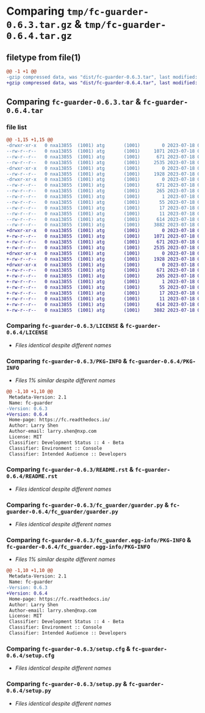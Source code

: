 # Comparing `tmp/fc-guarder-0.6.3.tar.gz` & `tmp/fc-guarder-0.6.4.tar.gz`

## filetype from file(1)

```diff
@@ -1 +1 @@
-gzip compressed data, was "dist/fc-guarder-0.6.3.tar", last modified: Tue Jul 18 04:27:05 2023, max compression
+gzip compressed data, was "dist/fc-guarder-0.6.4.tar", last modified: Tue Jul 18 05:39:55 2023, max compression
```

## Comparing `fc-guarder-0.6.3.tar` & `fc-guarder-0.6.4.tar`

### file list

```diff
@@ -1,15 +1,15 @@
-drwxr-xr-x   0 nxa13855  (1001) atg       (1001)        0 2023-07-18 04:27:05.000000 fc-guarder-0.6.3/
--rw-r--r--   0 nxa13855  (1001) atg       (1001)     1071 2023-07-18 04:26:21.000000 fc-guarder-0.6.3/LICENSE
--rw-r--r--   0 nxa13855  (1001) atg       (1001)      671 2023-07-18 04:27:05.000000 fc-guarder-0.6.3/PKG-INFO
--rw-r--r--   0 nxa13855  (1001) atg       (1001)     2535 2023-07-18 04:26:21.000000 fc-guarder-0.6.3/README.rst
-drwxr-xr-x   0 nxa13855  (1001) atg       (1001)        0 2023-07-18 04:27:05.000000 fc-guarder-0.6.3/fc_guarder/
--rw-r--r--   0 nxa13855  (1001) atg       (1001)     1928 2023-07-18 04:26:21.000000 fc-guarder-0.6.3/fc_guarder/guarder.py
-drwxr-xr-x   0 nxa13855  (1001) atg       (1001)        0 2023-07-18 04:27:05.000000 fc-guarder-0.6.3/fc_guarder.egg-info/
--rw-r--r--   0 nxa13855  (1001) atg       (1001)      671 2023-07-18 04:27:05.000000 fc-guarder-0.6.3/fc_guarder.egg-info/PKG-INFO
--rw-r--r--   0 nxa13855  (1001) atg       (1001)      265 2023-07-18 04:27:05.000000 fc-guarder-0.6.3/fc_guarder.egg-info/SOURCES.txt
--rw-r--r--   0 nxa13855  (1001) atg       (1001)        1 2023-07-18 04:27:05.000000 fc-guarder-0.6.3/fc_guarder.egg-info/dependency_links.txt
--rw-r--r--   0 nxa13855  (1001) atg       (1001)       55 2023-07-18 04:27:05.000000 fc-guarder-0.6.3/fc_guarder.egg-info/entry_points.txt
--rw-r--r--   0 nxa13855  (1001) atg       (1001)       17 2023-07-18 04:27:05.000000 fc-guarder-0.6.3/fc_guarder.egg-info/requires.txt
--rw-r--r--   0 nxa13855  (1001) atg       (1001)       11 2023-07-18 04:27:05.000000 fc-guarder-0.6.3/fc_guarder.egg-info/top_level.txt
--rw-r--r--   0 nxa13855  (1001) atg       (1001)      614 2023-07-18 04:27:05.000000 fc-guarder-0.6.3/setup.cfg
--rw-r--r--   0 nxa13855  (1001) atg       (1001)     3882 2023-07-18 04:26:21.000000 fc-guarder-0.6.3/setup.py
+drwxr-xr-x   0 nxa13855  (1001) atg       (1001)        0 2023-07-18 05:39:55.000000 fc-guarder-0.6.4/
+-rw-r--r--   0 nxa13855  (1001) atg       (1001)     1071 2023-07-18 05:39:49.000000 fc-guarder-0.6.4/LICENSE
+-rw-r--r--   0 nxa13855  (1001) atg       (1001)      671 2023-07-18 05:39:55.000000 fc-guarder-0.6.4/PKG-INFO
+-rw-r--r--   0 nxa13855  (1001) atg       (1001)     2535 2023-07-18 05:39:49.000000 fc-guarder-0.6.4/README.rst
+drwxr-xr-x   0 nxa13855  (1001) atg       (1001)        0 2023-07-18 05:39:55.000000 fc-guarder-0.6.4/fc_guarder/
+-rw-r--r--   0 nxa13855  (1001) atg       (1001)     1928 2023-07-18 05:39:49.000000 fc-guarder-0.6.4/fc_guarder/guarder.py
+drwxr-xr-x   0 nxa13855  (1001) atg       (1001)        0 2023-07-18 05:39:55.000000 fc-guarder-0.6.4/fc_guarder.egg-info/
+-rw-r--r--   0 nxa13855  (1001) atg       (1001)      671 2023-07-18 05:39:55.000000 fc-guarder-0.6.4/fc_guarder.egg-info/PKG-INFO
+-rw-r--r--   0 nxa13855  (1001) atg       (1001)      265 2023-07-18 05:39:55.000000 fc-guarder-0.6.4/fc_guarder.egg-info/SOURCES.txt
+-rw-r--r--   0 nxa13855  (1001) atg       (1001)        1 2023-07-18 05:39:55.000000 fc-guarder-0.6.4/fc_guarder.egg-info/dependency_links.txt
+-rw-r--r--   0 nxa13855  (1001) atg       (1001)       55 2023-07-18 05:39:55.000000 fc-guarder-0.6.4/fc_guarder.egg-info/entry_points.txt
+-rw-r--r--   0 nxa13855  (1001) atg       (1001)       17 2023-07-18 05:39:55.000000 fc-guarder-0.6.4/fc_guarder.egg-info/requires.txt
+-rw-r--r--   0 nxa13855  (1001) atg       (1001)       11 2023-07-18 05:39:55.000000 fc-guarder-0.6.4/fc_guarder.egg-info/top_level.txt
+-rw-r--r--   0 nxa13855  (1001) atg       (1001)      614 2023-07-18 05:39:55.000000 fc-guarder-0.6.4/setup.cfg
+-rw-r--r--   0 nxa13855  (1001) atg       (1001)     3882 2023-07-18 05:39:49.000000 fc-guarder-0.6.4/setup.py
```

### Comparing `fc-guarder-0.6.3/LICENSE` & `fc-guarder-0.6.4/LICENSE`

 * *Files identical despite different names*

### Comparing `fc-guarder-0.6.3/PKG-INFO` & `fc-guarder-0.6.4/PKG-INFO`

 * *Files 1% similar despite different names*

```diff
@@ -1,10 +1,10 @@
 Metadata-Version: 2.1
 Name: fc-guarder
-Version: 0.6.3
+Version: 0.6.4
 Home-page: https://fc.readthedocs.io/
 Author: Larry Shen
 Author-email: larry.shen@nxp.com
 License: MIT
 Classifier: Development Status :: 4 - Beta
 Classifier: Environment :: Console
 Classifier: Intended Audience :: Developers
```

### Comparing `fc-guarder-0.6.3/README.rst` & `fc-guarder-0.6.4/README.rst`

 * *Files identical despite different names*

### Comparing `fc-guarder-0.6.3/fc_guarder/guarder.py` & `fc-guarder-0.6.4/fc_guarder/guarder.py`

 * *Files identical despite different names*

### Comparing `fc-guarder-0.6.3/fc_guarder.egg-info/PKG-INFO` & `fc-guarder-0.6.4/fc_guarder.egg-info/PKG-INFO`

 * *Files 1% similar despite different names*

```diff
@@ -1,10 +1,10 @@
 Metadata-Version: 2.1
 Name: fc-guarder
-Version: 0.6.3
+Version: 0.6.4
 Home-page: https://fc.readthedocs.io/
 Author: Larry Shen
 Author-email: larry.shen@nxp.com
 License: MIT
 Classifier: Development Status :: 4 - Beta
 Classifier: Environment :: Console
 Classifier: Intended Audience :: Developers
```

### Comparing `fc-guarder-0.6.3/setup.cfg` & `fc-guarder-0.6.4/setup.cfg`

 * *Files identical despite different names*

### Comparing `fc-guarder-0.6.3/setup.py` & `fc-guarder-0.6.4/setup.py`

 * *Files identical despite different names*

